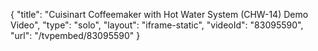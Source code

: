{
    "title": "Cuisinart Coffeemaker with Hot Water System (CHW-14) Demo Video",
    "type": "solo",
    "layout": "iframe-static",
    "videoId": "83095590",
    "url": "\/tvpembed\/83095590"
}